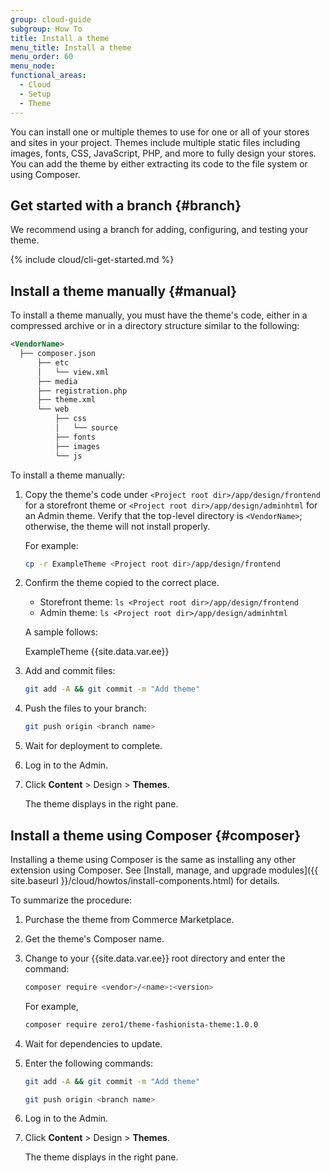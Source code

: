 ```yaml
---
group: cloud-guide
subgroup: How To
title: Install a theme
menu_title: Install a theme
menu_order: 60
menu_node:
functional_areas:
  - Cloud
  - Setup
  - Theme
---
```


You can install one or multiple themes to use for one or all of your stores and sites in your project. Themes include multiple static files including images, fonts, CSS, JavaScript, PHP, and more to fully design your stores. You can add the theme by either extracting its code to the file system or using Composer.

## Get started with a branch {#branch}

We recommend using a branch for adding, configuring, and testing your theme.

{% include cloud/cli-get-started.md %}

## Install a theme manually {#manual}

To install a theme manually, you must have the theme's code, either in a compressed archive or in a directory structure similar to the following:

```xml
<VendorName>
  ├── composer.json
      ├── etc
      │   └── view.xml
      ├── media
      ├── registration.php
      ├── theme.xml
      └── web
          ├── css
          │   └── source
          ├── fonts
          ├── images
          └── js
```

To install a theme manually:

1. Copy the theme's code under `<Project root dir>/app/design/frontend` for a storefront theme or `<Project root dir>/app/design/adminhtml` for an Admin theme. Verify that the top-level directory is `<VendorName>`; otherwise, the theme will not install properly.

   For example:

   ```bash
   cp -r ExampleTheme <Project root dir>/app/design/frontend
   ```

1. Confirm the theme copied to the correct place.

   *  Storefront theme: `ls <Project root dir>/app/design/frontend`
   *  Admin theme: `ls <Project root dir>/app/design/adminhtml`

   A sample follows:

      ExampleTheme {{site.data.var.ee}}

1. Add and commit files:

   ```bash
   git add -A && git commit -m "Add theme"
   ```

1. Push the files to your branch:

   ```bash
   git push origin <branch name>
   ```

1. Wait for deployment to complete.
1. Log in to the Admin.
1. Click **Content** > Design > **Themes**.

   The theme displays in the right pane.

## Install a theme using Composer {#composer}

Installing a theme using Composer is the same as installing any other extension using Composer. See [Install, manage, and upgrade modules]({{ site.baseurl }}/cloud/howtos/install-components.html) for details.

To summarize the procedure:

1. Purchase the theme from Commerce Marketplace.
1. Get the theme's Composer name.
1. Change to your {{site.data.var.ee}} root directory and enter the command:

   ```bash
   composer require <vendor>/<name>:<version>
   ```

   For example,

   ```bash
   composer require zero1/theme-fashionista-theme:1.0.0
   ```

1. Wait for dependencies to update.
1. Enter the following commands:

   ```bash
   git add -A && git commit -m "Add theme"
   ```

   ```bash
   git push origin <branch name>
   ```

1. Log in to the Admin.
1. Click **Content** > Design > **Themes**.

   The theme displays in the right pane.
